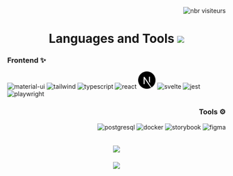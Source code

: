 <p align="right"> 
   <img src="https://komarev.com/ghpvc/?username=mena0018&label=Profile%20views&color=0e75b6&style=flat" alt="nbr visiteurs" /> 
</p>

<h1 align="center">Languages and Tools 
   <img src="https://media2.giphy.com/media/QssGEmpkyEOhBCb7e1/giphy.gif?cid=ecf05e47a0n3gi1bfqntqmob8g9aid1oyj2wr3ds3mg700bl&rid=giphy.gif" width ="25"> 
</h1>

<h3 align="left">Frontend ✨</h3>
<div align="left">
  <img
    src="https://cdn.jsdelivr.net/gh/devicons/devicon/icons/materialui/materialui-original.svg"
    alt="material-ui"
    width="40"
    height="40"
  />
  <img
    src="https://cdn.jsdelivr.net/gh/devicons/devicon@latest/icons/tailwindcss/tailwindcss-original.svg"
    alt="tailwind"
    width="40"
    height="40"
  />
  <img
    src="https://cdn.jsdelivr.net/gh/devicons/devicon/icons/typescript/typescript-plain.svg"
    alt="typescript"
    width="40"
    height="40"
  />
  <img
    src="https://cdn.jsdelivr.net/gh/devicons/devicon/icons/react/react-original.svg"
    alt="react"
    width="40"
    height="40"
  />
  <img src="./icones/front/next.svg" alt="next" width="40" height="40" />
  <img
    src="https://cdn.jsdelivr.net/gh/devicons/devicon@latest/icons/svelte/svelte-original.svg"
    alt="svelte"
    width="40"
    height="40"
  />
  <img
    src="https://www.vectorlogo.zone/logos/jestjsio/jestjsio-icon.svg"
    alt="jest"
    width="40"
    height="40"
  />
  <img
    src="https://cdn.jsdelivr.net/gh/devicons/devicon@latest/icons/playwright/playwright-original.svg"
    alt="playwright"
    width="40"
    height="40"
  />
</div>

<h3 align="right">Tools ⚙️</h3>
<div align="right">
  <img
    src="https://cdn.jsdelivr.net/gh/devicons/devicon@latest/icons/postgresql/postgresql-original.svg"
    alt="postgresql"
    width="40"
    height="40"
  />
  <img
    src="https://cdn.jsdelivr.net/gh/devicons/devicon/icons/docker/docker-plain-wordmark.svg"
    alt="docker"
    width="40"
    height="40"
  />
  <img
    src="https://cdn.jsdelivr.net/gh/devicons/devicon/icons/storybook/storybook-original.svg"
    alt="storybook"
    width="40"
    height="40"
  />
  <img
    src="https://www.vectorlogo.zone/logos/figma/figma-icon.svg"
    alt="figma"
    width="40"
    height="40"
  />
</div>

<br />
<br />

<div align="center">
   <img src="https://user-images.githubusercontent.com/73097560/115834477-dbab4500-a447-11eb-908a-139a6edaec5c.gif" width="300px">
</div>

<br>

<div align="center">
   <picture>
      <source
         srcset=
         "https://github-readme-stats.vercel.app/api?username=mena0018&theme=discord_old_blurple&hide_border=true&show_icons=true&count_private=true&rank_icon=github&width=250"
         media="(prefers-color-scheme: dark)"
         />
      <source
         srcset="https://github-readme-stats.vercel.app/api?username=mena0018&theme=default&hide_border=true&show_icons=true&count_private=true&rank_icon=github&width=250"
         media="(prefers-color-scheme: light), (prefers-color-scheme: no-preference)"
         />
      <img align="center" src=
         "https://github-readme-stats.vercel.app/apiusername=mena0018&theme=discord_old_blurple&hide_border=true&show_icons=true&count_private=true&rank_icon=github&width=250"        />
   </picture>
</div>


<!-- 
   <h3 align="right">Backend 🤖 </h3>
   <div align="right">
          <a href="https://www.php.net" target="_blank" rel="noreferrer"> 
             <img src="https://cdn.jsdelivr.net/gh/devicons/devicon/icons/php/php-plain.svg" alt="php" width="40" height="40"/>
          </a>
          <a href="https://www.mysql.com/" target="_blank" rel="noreferrer">
             <img src="https://raw.githubusercontent.com/devicons/devicon/master/icons/mysql/mysql-original-wordmark.svg" alt="mysql" width="40" height="40"/> 
          </a> 
          <a href="https://symfony.com" target="_blank" rel="noreferrer"> 
            <img src="./icones/back/symfony.svg" alt="symfony" width="40" height="40"/> 
          </a>
          <a href="https://phpunit.de" target="_blank" rel="noreferrer"> 
            <img src="./icones/back/phpunit-svgrepo-com.svg" alt="PhpUnit" width="40" height="40"/> 
          </a>
          <a href="https://api-platform.com" target="_blank" rel="noreferrer"> 
            <img src="./icones/back/Logo_Circle webby blue.svg" alt="API Platform" width="40" height="40"/> 
          </a>
          <a href="https://nodejs.org" target="_blank" rel="noreferrer">
            <img src="https://cdn.jsdelivr.net/gh/devicons/devicon/icons/nodejs/nodejs-original.svg" alt="nodejs" width="40" height="40"/>
          </a> 
          <a href="https://expressjs.com" target="_blank" rel="noreferrer"> 
            <img src="https://cdn.jsdelivr.net/gh/devicons/devicon/icons/express/express-original.svg" alt="express" width="40" height="40"/>
          </a> 
   </div>
   ![Top Langs](https://github-readme-stats.vercel.app/api/top-langs/?username=mena0018&theme=tokyonight&langs_count=6&hide_border=true&show_icons=true&layout=compact)
    <img align="center" src="https://github-readme-streak-stats.herokuapp.com/?user=mena0018&theme=discord_old_blurple&hide_border=true" />
   -->
